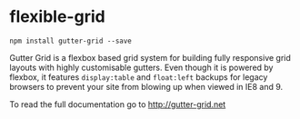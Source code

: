 # flexible-grid

    npm install gutter-grid --save

Gutter Grid is a flexbox based grid system for building fully responsive grid layouts with highly customisable gutters. Even though it is powered by flexbox, it features `display:table` and `float:left` backups for legacy browsers to prevent your site from blowing up when viewed in IE8 and 9.

To read the full documentation go to http://gutter-grid.net